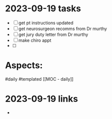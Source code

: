 
# 2023-09-19 tasks

- [ ] get pt instructions updated
- [ ] get neurosurgeon recomms from Dr murthy
- [ ] get jury duty letter from Dr murthy
- [ ] make chiro appt
- [ ] 

# Aspects:
#daily #templated
[[MOC - daily]]

# 2023-09-19 links
- 


